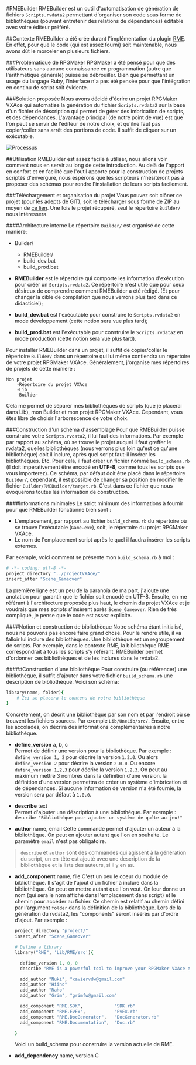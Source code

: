 #RMEBuilder
RMEBuilder est un outil d'automatisation de génération de fichiers `Scripts.rvdata2` permettant d'organiser son code sous forme de bibliothèques (pouvant entretenir des relations de dépendances) éditable avec votre éditeur préféré.

##Contexte
RMEBuilder a été crée durant l'implémentation du plugin [RME](https://www.github.com/funkywork/RME). En effet, pour que le code (qui est assez fourni) soit maintenable, nous avons dût le morceler en plusieurs fichiers.

###Problématique de RPGMaker
RPGMaker a été pensé pour que des utilisateurs sans aucune connaissance en programmation (autre que l'arithmétique générale) puisse se débrouiller. Bien que permettant un usage du langage Ruby, l'interface n'a pas été pensée pour que l'intégration en continu de script soit évidente.

###Solution proposée
Nous avons décidé d'écrire un projet RPGMaker VXAce qui automatise la génération du fichier `Scripts.rvdata2` sur la base d'un fichier de déscription qui permet de gérer des imbrication de scripts, et des dépendances. L'avantage principal (de notre point de vue) est que l'on peut se servir de l'éditeur de notre choix, et qu'ilne faut pas copier/coller sans arrêt des portions de code. Il suffit de cliquer sur un exécutable.

![Processus](http://funkywork.github.io/RMEBuilder/images/process.png)

##Utilisation
RMEBuilder est assez facile à utiliser, nous allons voir comment nous en servir au long de cette introduction. Au delà de l'apport en confort et en facilité que l'outil apporte pour la construction de projets scriptés d'envergure, nous espérons que les scripteurs n'hésiteront pas à proposer des schémas pour rendre l'installation de leurs scripts facilement.

###Téléchargement et organisation du projet
Vous pouvez soit clôner ce projet (pour les adepts de GIT), soit le télécharger sous forme de ZIP au moyen de [ce lien](https://github.com/funkywork/RMEBuilder/archive/master.zip). Une fois le projet récupéré, seul le répertoire `Builder/` nous intéressera.

####Architecture interne
Le répertoire `Builder/` est organisé de cette manière:

*    Builder/
     *   RMEBuilder/
	 *   build_dev.bat
	 *   build_prod.bat

*   __RMEBuilder__ est le répertoire qui comporte les information d'exécution pour créer un `Scripts.rvdata2`. Ce répertoire n'est utile que pour ceux désireux de comprendre comment RMEBuilder a été rédigé. (Et pour changer la cible de compilation que nous verrons plus tard dans ce didacticiel);
*   __build_dev.bat__ est l'exécutable pour construire le `Scripts.rvdata2` en mode développement (cette notion sera vue plus tard);
*   __build_prod.bat__ est l'exécutable pour construire le `Scripts.rvdata2` en mode production (cette notion sera vue plus tard).

Pour installer RMEBuilder dans un projet, il suffit de copier/coller le répertoire `Builder/` dans un répertoire qui lui même contiendra un répertoire de votre projet RPGMaker VXAce.
Généralement, j'organise mes répertoires de projets de cette manière :
```
Mon projet
	-Répertoire du projet VXAce
	-Lib
	-Builder
```
Cela me permet de séparer mes bibliothèques de scripts (que je placerai dans Lib), mon Builder et mon projet RPGMaker VXAce. Cependant, vous êtes libre de choisir l'arborescence de votre choix.

###Construction d'un schéma d'assemblage
Pour que RMEBuilder puisse construire votre `Scripts.rvdata2`, il lui faut des informations. Par exemple par rapport au schéma, où se trouve le projet auquel il faut greffer le rvdata2, quelles bibliothèques (nous verrons plus loin qu'est ce qu'une bibliothèque) doit il inclure, après quel script faut-il insérer les bibliothèques. Etc. Pour cela, il faut créer un fichier nommé `build_schema.rb` (il doit impérativement être encodé en __UTF-8__, comme tous les scripts que vous importerez). Ce schéma, par défaut doit être placé dans le répertoire `Builder/`, cependant, il est possible de changer sa position en modifier le fichier `Builder/RMEBuilder/target.rb`. C'est dans ce fichier que nous évoquerons toutes les information de construction.

####Informations minimales
Le strict minimum des informations à fournir pour que RMEBuilder fonctionne bien sont :
*   L'emplacement, par rapport au fichier `build_schema.rb` du répertoire où se trouve l'exécutable (`Game.exe`), soit, le répertoire du projet RPGMaker VXAce.
*   Le nom de l'emplacement script après le quel il faudra insérer les scripts externes.

Par exemple, voici comment se présente mon `build_schema.rb` à moi :
```ruby
# -*- coding: utf-8 -*-
project_directory "../projectVXAce/"
insert_after "Scene_Gameover"
```
La première ligne est un peu de la paranoïa de ma part, j'ajoute une anotation pour garantir que le fichier soit encodé en UTF-8. Ensuite, en me référant à l'architecture proposée plus haut, le chemin du projet VXAce et je voudrais que mes scripts s'insèrent après `Scene_Gameover`.
Rien de très compliqué, je pense que le code est assez explicite.

####Notion et construction de bibliothèque
Notre schéma étant initialisé, nous ne pouvons pas encore faire grand chose. Pour le rendre utile, il va falloir lui inclure des bibliothèques. Une bibliothèque est un regroupement de scripts. Par exemple, dans le contexte RME, la bibliothèque RME correspondrait à tous les scripts s'y référant.
RMEBuilder permet d'ordonner ces bibliothèques et de les inclures dans le rvdata2.

#####Construction d'une bibliothèque
Pour construire (ou référencer) une bibliothèque, il suffit d'ajouter dans votre
fichier `build_schema.rb` une description de bibliothèque. Voici son schéma:

```ruby
library(name, folder){
	# Ici se placera le contenu de votre bibliothèque
}
```

Concrètement, on décrit une bibliothèque par son nom et par l'endroit où se trouvent les fichiers sources. Par exemple `Lib/UneLib/src/`.
Ensuite, entre les accolades, on décrira des informations complémentaires à notre bibliothèque.

*   __define_version__ a, b, c  
    Permet de définir une version pour la bibliothèque. Par exemple :
	`define_version 1, 2` pour décrire la version `1.2.0`.
	Ou alors `define_version 2` pour décrire la version `2.0.0`. Ou encore `define_version 1,2,3` pour décrire la version `1.2.3`. On peut au maximum mettre 3 nombres dans la définition d'une version. la définition d'une version permettra de créer un système d'imbrication et de dépendances. Si aucune information de version n'a été fournie, la version sera par défaut à `1.0.0`.

*   __describe__ text  
   Permet d'ajouter une déscription à une bibliothèque. Par exemple : `describe "Bibliothèque pour ajouter un système de quête au jeu!"`

*   __author__ name, email
    Cette commande permet d'ajouter un auteur à la bibliothèque. On peut en ajouter autant que l'on en souhaite. Le paramètre `email` n'est pas obligatoire.

> `describe` et `author` sont des commandes qui agissent à la génération du script, un en-tête est ajouté avec une description de la bibliothèque et la liste des auteurs, si il y en as.

*   __add_component__ name, file
    C'est un peu le coeur du module de bibliothèque. Il s'agit de l'ajout d'un fichier à inclure dans la bibliothèque. On peut en mettre autant que l'on veut. On leur donne un nom (qui sera le nom affiché dans l'emplacement dans script) et le chemin pour accéder au fichier. Ce chemin est relatif au chemin défini par l'argument `folder` dans la définition de la bibliothèque. Lors de la génération du rvdata2, les "components" seront insérés par d'ordre d'ajout. Par exemple :
	```ruby
	project_directory "project/"
	insert_after "Scene_Gameover"

	# Define a library
	library("RME", 'Lib/RME/src'){ 
	
 	  define_version 1, 0, 0
	  describe "RME is a powerful tool to improve your RPGMaker VXAce experience!"

	  add_author "Nuki", "xaviervdw@gmail.com"
	  add_author "Hiino"
	  add_author "Raho"
	  add_author "Grim", "grimfw@gmail.com"

	  add_component "RME.SDK",            "SDK.rb"
	  add_component "RME.EvEx",           "EvEx.rb"
	  add_component "RME.DocGenerator",   "DocGenerator.rb"
	  add_component "RME.Documentation",  "Doc.rb"

	}
	```
	Voici un build_schema pour construire la version actuelle de RME.

*   __add_dependency__ name, version
    C
	
